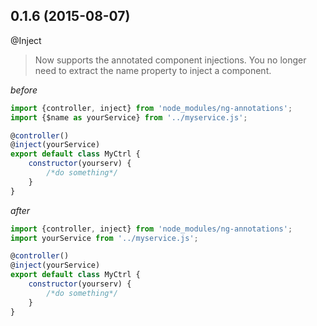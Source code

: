 ## 0.1.6 (2015-08-07)

@Inject  
> Now supports the annotated component injections.
> You no longer need to extract the name property to inject a component.

*before*  
````javascript
import {controller, inject} from 'node_modules/ng-annotations';
import {$name as yourService} from '../myservice.js';

@controller()
@inject(yourService)
export default class MyCtrl {
	constructor(yourserv) {
		/*do something*/
	}
}
````

*after*  
````javascript
import {controller, inject} from 'node_modules/ng-annotations';
import yourService from '../myservice.js';

@controller()
@inject(yourService)
export default class MyCtrl {
	constructor(yourserv) {
		/*do something*/
	}
}
````
